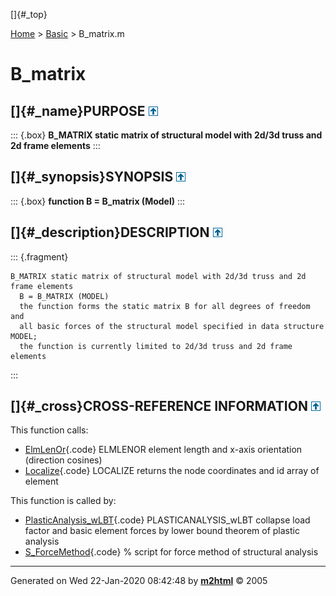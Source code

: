 []{#_top}

<div>

[Home](../FEDEASLab.html) \> [Basic](FEDEASLab.html) \> B_matrix.m

</div>

# B_matrix

## []{#_name}PURPOSE [![\^](../up.png)](#_top)

::: {.box}
**B_MATRIX static matrix of structural model with 2d/3d truss and 2d
frame elements**
:::

## []{#_synopsis}SYNOPSIS [![\^](../up.png)](#_top)

::: {.box}
**function B = B_matrix (Model)**
:::

## []{#_description}DESCRIPTION [![\^](../up.png)](#_top)

::: {.fragment}
``` {.comment}
B_MATRIX static matrix of structural model with 2d/3d truss and 2d frame elements
  B = B_MATRIX (MODEL)
  the function forms the static matrix B for all degrees of freedom and
  all basic forces of the structural model specified in data structure MODEL;
  the function is currently limited to 2d/3d truss and 2d frame elements
```
:::

## []{#_cross}CROSS-REFERENCE INFORMATION [![\^](../up.png)](#_top)

This function calls:

-   [ElmLenOr](ElmLenOr.html "function [L,dcx] = ElmLenOr (xyz)"){.code}
    ELMLENOR element length and x-axis orientation (direction cosines)
-   [Localize](Localize.html "function [xyz,id] = Localize (Model,el)"){.code}
    LOCALIZE returns the node coordinates and id array of element

This function is called by:

-   [PlasticAnalysis_wLBT](PlasticAnalysis_wLBT.html "function [lamdac,Qc] = PlasticAnalysis_wLBT (Bf,Qpl,Pref,Pcf,Options)"){.code}
    PLASTICANALYSIS_wLBT collapse load factor and basic element forces
    by lower bound theorem of plastic analysis
-   [S_ForceMethod](S_ForceMethod.html){.code} % script for force method
    of structural analysis

------------------------------------------------------------------------

Generated on Wed 22-Jan-2020 08:42:48 by
**[m2html](http://www.artefact.tk/software/matlab/m2html/ "Matlab Documentation in HTML")**
© 2005
